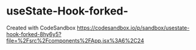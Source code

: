 # useState-Hook-forked-
Created with CodeSandbox
https://codesandbox.io/p/sandbox/usestate-hook-forked-8hy6y5?file=%2Fsrc%2Fcomponents%2FApp.jsx%3A6%2C24
